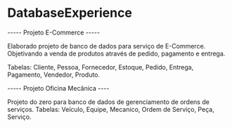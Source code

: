 # DatabaseExperience
----- Projeto E-Commerce -----

Elaborado projeto de banco de dados para serviço de E-Commerce. Objetivando a venda de produtos através de pedido, pagamento e entrega.

Tabelas:
Cliente,
Pessoa,
Fornecedor,
Estoque,
Pedido,
Entrega,
Pagamento,
Vendedor,
Produto.

----- Projeto Oficina Mecânica ----

Projeto do zero para banco de dados de gerenciamento de ordens de serviços.
Tabelas: Veículo, Equipe, Mecanico, Ordem de Serviço, Peça, Serviço.
